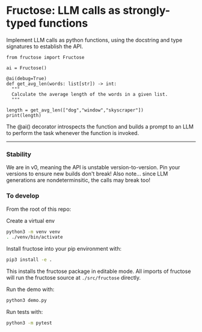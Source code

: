 # Fructose: LLM calls as strongly-typed functions

Implement LLM calls as python functions, using the docstring and type signatures to establish the API.
```
from fructose import Fructose

ai = Fructose()

@ai(debug=True)
def get_avg_len(words: list[str]) -> int:
  """
  Calculate the average length of the words in a given list.
  """

length = get_avg_len(["dog","window","skyscraper"])
print(length)
```
The @ai() decorator introspects the function and builds a prompt to an LLM to perform the task whenever the function is invoked.

---

### Stability
We are in v0, meaning the API is unstable version-to-version. Pin your versions to ensure new builds don't break!
Also note... since LLM generations are nondeterminsitic, the calls may break too!

### To develop

From the root of this repo:

Create a virtual env
``` bash
python3 -m venv venv
. ./venv/bin/activate
```

Install fructose into your pip environment with:
``` bash
pip3 install -e .
```
This installs the fructose package in editable mode. All imports of fructose will run the fructose source at `./src/fructose` directly.

Run the demo with:
``` bash
python3 demo.py
```

Run tests with:
``` bash
python3 -m pytest
```

